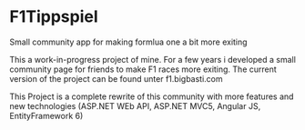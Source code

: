 # F1Tippspiel
Small community app for making formlua one a bit more exiting

This a work-in-progress project of mine. For a few years i developed a small community page for friends to make F1 races more exiting. The current version of the project can be found unter f1.bigbasti.com

This Project is a complete rewrite of this community with more features and new technologies (ASP.NET WEb API, ASP.NET MVC5, Angular JS, EntityFramework 6)
